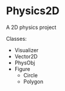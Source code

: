 # Physics2D
A 2D physics project

Classes:
* Visualizer
* Vector2D
* PhysObj
* Figure
    * Circle
    * Polygon
            
